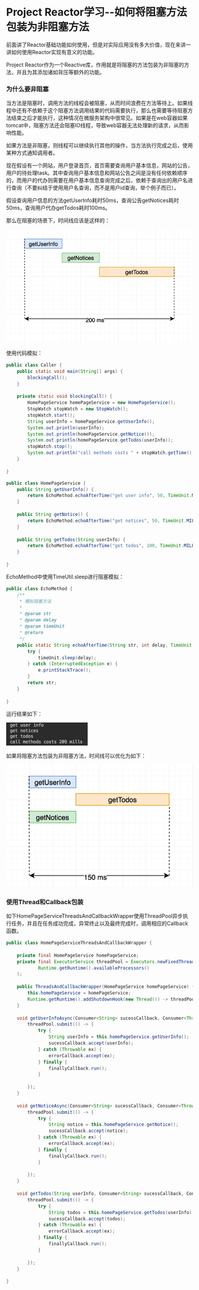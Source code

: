 # Project Reactor学习--如何将阻塞方法包装为非阻塞方法

前面讲了Reactor基础功能如何使用，但是对实际应用没有多大价值，现在来讲一讲如何使用Reactor实现有意义的功能。

Project Reactor作为一个Reactive库，作用就是将阻塞的方法包装为非阻塞的方法，并且为其添加诸如背压等额外的功能。

### 为什么要非阻塞

当方法是阻塞时，调用方法的线程会被阻塞，从而时间浪费在方法等待上。如果线程中还有不依赖于这个阻塞方法调用结果的代码需要执行，那么也需要等待阻塞方法结束之后才能执行，这种情况在微服务架构中很常见。如果是在web容器如果tomcat中，阻塞方法还会阻塞IO线程，导致web容器无法处理新的请求，从而影响性能。

如果方法是非阻塞，则线程可以继续执行其他的操作，当方法执行完成之后，使用某种方式通知调用者。

现在假设有一个网站，用户登录首页，首页需要查询用户基本信息，网站的公告，用户的待处理task。其中查询用户基本信息和网站公告之间是没有任何依赖顺序的，而用户的代办则需要在用户基本信息查询完成之后，依赖于查询出的用户名进行查询（不要纠结于使用用户名查询，而不是用户id查询，举个例子而已）。

假设查询用户信息的方法getUserInfo耗时50ms，查询公告getNotices耗时50ms，查询用户代办getTodos耗时100ms。

那么在阻塞的场景下，时间线应该是这样的：

![](/assets/blocking-method-timeline.png)

使用代码模拟：

```java
public class Caller {
    public static void main(String[] args) {
        blockingCall();
    }

    private static void blockingCall() {
        HomePageService homePageService = new HomePageService();
        StopWatch stopWatch = new StopWatch();
        stopWatch.start();
        String userInfo = homePageService.getUserInfo();
        System.out.println(userInfo);
        System.out.println(homePageService.getNotice());
        System.out.println(homePageService.getTodos(userInfo));
        stopWatch.stop();
        System.out.println("call methods costs " + stopWatch.getTime() + " mills");
    }

}
```

```java
public class HomePageService {
    public String getUserInfo() {
        return EchoMethod.echoAfterTime("get user info", 50, TimeUnit.MILLISECONDS);
    }

    public String getNotice() {
        return EchoMethod.echoAfterTime("get notices", 50, TimeUnit.MILLISECONDS);
    }

    public String getTodos(String userInfo) {
        return EchoMethod.echoAfterTime("get todos", 100, TimeUnit.MILLISECONDS);
    }

}
```

EchoMethod中使用TimeUtil.sleep进行阻塞模拟：

```java
public class EchoMethod {
    /**
     * 模拟阻塞方法
     *
     * @param str
     * @param delay
     * @param timeUnit
     * @return
     */
    public static String echoAfterTime(String str, int delay, TimeUnit timeUnit) {
        try {
            timeUnit.sleep(delay);
        } catch (InterruptedException e) {
            e.printStackTrace();
        }
        return str;
    }

}
```

运行结果如下：

![](/assets/blocking-call-cost-time.png)

如果将阻塞方法包装为非阻塞方法，时间线可以优化为如下：

![](/assets/async-methods-timeline.png)

### 使用Thread和Callback包装

如下HomePageServiceThreadsAndCallbackWrapper使用ThreadPool异步执行任务，并且在任务成功完成，异常终止以及最终完成时，调用相应的Callback函数。

```java
public class HomePageServiceThreadsAndCallbackWrapper {

    private final HomePageService homePageService;
    private final ExecutorService threadPool = Executors.newFixedThreadPool(
            Runtime.getRuntime().availableProcessors()
    );

    public ThreadsAndCallbackWrapper(HomePageService homePageService) {
        this.homePageService = homePageService;
        Runtime.getRuntime().addShutdownHook(new Thread(() -> threadPool.shutdownNow()));
    }

    void getUserInfoAsync(Consumer<String> sucessCallback, Consumer<Throwable> errorCallback, Runnable finallyCallback) {
        threadPool.submit(() -> {
            try {
                String userInfo = this.homePageService.getUserInfo();
                sucessCallback.accept(userInfo);
            } catch (Throwable ex) {
                errorCallback.accept(ex);
            } finally {
                finallyCallback.run();
            }

        });
    }

    void getNoticeAsync(Consumer<String> sucessCallback, Consumer<Throwable> errorCallback, Runnable finallyCallback) {
        threadPool.submit(() -> {
            try {
                String notice = this.homePageService.getNotice();
                sucessCallback.accept(notice);
            } catch (Throwable ex) {
                errorCallback.accept(ex);
            } finally {
                finallyCallback.run();
            }

        });
    }

    void getTodos(String userInfo, Consumer<String> sucessCallback, Consumer<Throwable> errorCallback, Runnable finallyCallback) {
        threadPool.submit(() -> {
            try {
                String todos = this.homePageService.getTodos(userInfo);
                sucessCallback.accept(todos);
            } catch (Throwable ex) {
                errorCallback.accept(ex);
            } finally {
                finallyCallback.run();
            }

        });
    }

}
```



